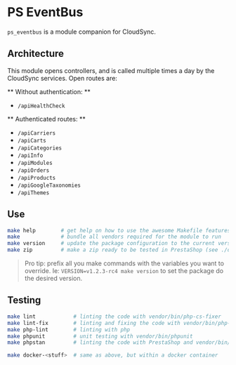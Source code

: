 # PS EventBus

`ps_eventbus` is a module companion for CloudSync.

## Architecture

This module opens controllers, and is called multiple times a day by the CloudSync services.
Open routes are:

** Without authentication: **

- `/apiHealthCheck`

** Authenticated routes: **

- `/apiCarriers`
- `/apiCarts`
- `/apiCategories`
- `/apiInfo`
- `/apiModules`
- `/apiOrders`
- `/apiProducts`
- `/apiGoogleTaxonomies`
- `/apiThemes`

## Use

```sh
make help        # get help on how to use the awesome Makefile features
make             # bundle all vendors required for the module to run
make version     # update the package configuration to the current version
make zip         # make a zip ready to be tested in PrestaShop (see ./dist)
```

> Pro tip: prefix all you make commands with the variables you want to override. Ie: `VERSION=v1.2.3-rc4 make version` to set the package do the desired version.

## Testing

```sh
make lint            # linting the code with vendor/bin/php-cs-fixer
make lint-fix        # linting and fixing the code with vendor/bin/php-cs-fixer
make php-lint        # linting with php
make phpunit         # unit testing with vendor/bin/phpunit
make phpstan         # linting the code with PrestaShop and vendor/bin/phpstanphpstan

make docker-<stuff>  # same as above, but within a docker container
```
